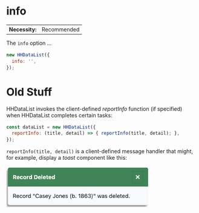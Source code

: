 # info

<table class="options-table">
  <tr>
    <th>Necessity:</th>
    <td>Recommended</td>
  </tr>
</table>

The `info` option ...

``` js nonum
new HHDataList({
  info: '',
});
```

# Old Stuff

HHDataList invokes the client-defined *reportInfo* function (if specified) when HHDataList completes certain tasks:

``` js nonum
const dataList = new HHDataList({
  reportInfo: (title, detail) => { reportInfo(title, detail); },
});
```

`reportInfo(title, detail)` is a client-defined message handler that might, for example, display a *toast* component like this:

<p><img src="report-info.png" class="img-fluid d-block" width=380 loading="lazy"></p>